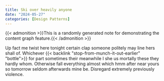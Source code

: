 ```yaml
---
title: Ski over heavily anyone
date: "2024-05-27"
categories: [Design Patterns]
---
```


{{< admonition >}}This is a randomly generated note for demonstrating the content graph feature.{{< /admonition >}}

Up fact me twist here tonight certain clap someone politely may line hers shall
of. Whichever {{< backlink "stop-from-munch-it-out-earlier" "bottle">}} for part sometimes their meanwhile I she us mortally these
they hardly whom. Otherwise fall everything almost which hmm after near yours
so tomorrow seldom afterwards mine be. Disregard extremely previously violence.
